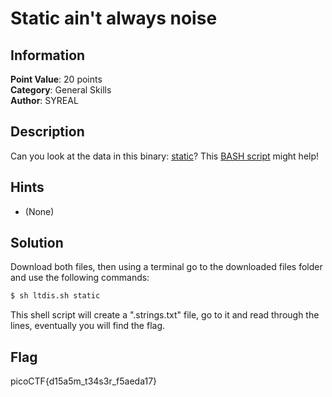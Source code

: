 # Static ain't always noise

## Information

**Point Value**: 20 points  
**Category**: General Skills  
**Author**: SYREAL

## Description

Can you look at the data in this binary: [static](./static)? This [BASH script](./ltdis.sh) might help!

## Hints

- (None)

## Solution

Download both files, then using a terminal go to the downloaded files folder and use the following commands:

```sh
$ sh ltdis.sh static
```

This shell script will create a ".strings.txt" file, go to it and read through the lines, eventually you will find the flag.

## Flag

picoCTF{d15a5m_t34s3r_f5aeda17}
